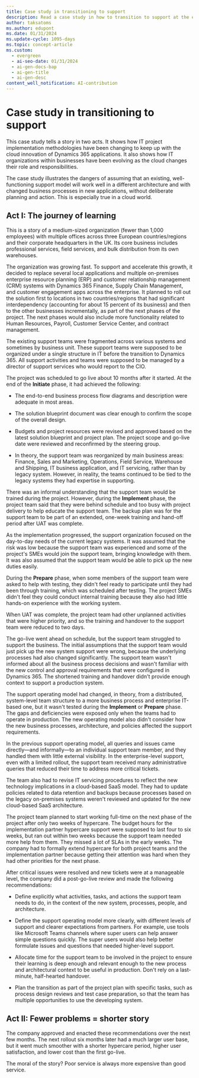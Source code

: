 ```yaml
---
title: Case study in transitioning to support
description: Read a case study in how to transition to support at the end of an implementation of Dynamics 365 and learn about key takeaways.
author: taksatoms
ms.author: edupont
ms.date: 01/31/2024
ms.update-cycle: 1095-days
ms.topic: concept-article
ms.custom:
  - evergreen
  - ai-seo-date: 01/31/2024
  - ai-gen-docs-bap
  - ai-gen-title
  - ai-gen-desc
content_well_notification: AI-contribution
---
```


# Case study in transitioning to support

This case study tells a story in two acts. It shows how IT project implementation methodologies have been changing to keep up with the cloud innovation of Dynamics 365 applications. It also shows how IT organizations within businesses have been evolving as the cloud changes their role and responsibilities.

The case study illustrates the dangers of assuming that an existing, well-functioning support model will work well in a different architecture and with changed business processes in new applications, without deliberate planning and action. This is especially true in a cloud world.

## Act I: The journey of learning

This is a story of a medium-sized organization (fewer than 1,000 employees) with multiple offices across three European countries/regions and their corporate headquarters in the UK. Its core business includes professional services, field services, and bulk distribution from its own warehouses.

The organization was growing fast. To support and accelerate this growth, it decided to replace several local applications and multiple on-premises enterprise resource planning (ERP) and customer relationship management (CRM) systems with Dynamics 365 Finance, Supply Chain Management, and customer engagement apps across the enterprise. It planned to roll out the solution first to locations in two countries/regions that had significant interdependency (accounting for about 15 percent of its business) and then to the other businesses incrementally, as part of the next phases of the project. The next phases would also include more functionality related to Human Resources, Payroll, Customer Service Center, and contract management.

The existing support teams were fragmented across various systems and sometimes by business unit. These support teams were supposed to be organized under a single structure in IT before the transition to Dynamics 365. All support activities and teams were supposed to be managed by a director of support services who would report to the CIO.

The project was scheduled to go live about 10 months after it started. At the end of the **Initiate** phase, it had achieved the following:

- The end-to-end business process flow diagrams and description were adequate in most areas.

- The solution blueprint document was clear enough to confirm the scope of the overall design.

- Budgets and project resources were revised and approved based on the latest solution blueprint and project plan. The project scope and go-live date were reviewed and reconfirmed by the steering group.

- In theory, the support team was reorganized by main business areas: Finance, Sales and Marketing, Operations, Field Service, Warehouse and Shipping, IT business application, and IT servicing, rather than by legacy system. However, in reality, the teams continued to be tied to the legacy systems they had expertise in supporting.

There was an informal understanding that the support team would be trained during the project. However, during the **Implement** phase, the project team said that they were behind schedule and too busy with project delivery to help educate the support team. The backup plan was for the support team to be part of an extended, one-week training and hand-off period after UAT was complete.

As the implementation progressed, the support organization focused on the day-to-day needs of the current legacy systems. It was assumed that the risk was low because the support team was experienced and some of the project's SMEs would join the support team, bringing knowledge with them. It was also assumed that the support team would be able to pick up the new duties easily.

During the **Prepare** phase, when some members of the support team were asked to help with testing, they didn't feel ready to participate until they had been through training, which was scheduled after testing. The project SMEs didn't feel they could conduct internal training because they also had little hands-on experience with the working system.

When UAT was complete, the project team had other unplanned activities that were higher priority, and so the training and handover to the support team were reduced to two days.

The go-live went ahead on schedule, but the support team struggled to support the business. The initial assumptions that the support team would just pick up the new system support were wrong, because the underlying processes had also changed significantly. The support team wasn't informed about all the business process decisions and wasn't familiar with the new control and approval requirements that were configured in Dynamics 365. The shortened training and handover didn't provide enough context to support a production system.

The support operating model had changed, in theory, from a distributed, system-level team structure to a more business process and enterprise IT-based one, but it wasn't tested during the **Implement** or **Prepare** phase. The gaps and deficiencies were exposed only when the teams had to operate in production. The new operating model also didn't consider how the new business processes, architecture, and policies affected the support requirements.

In the previous support operating model, all queries and issues came directly&mdash;and informally&mdash;to an individual support team member, and they handled them with little external visibility. In the enterprise-level support, even with a limited rollout, the support team received many administrative queries that reduced their time to address more critical tickets.

The team also had to revise IT servicing procedures to reflect the new technology implications in a cloud-based SaaS model. They had to update policies related to data retention and backups because processes based on the legacy on-premises systems weren't reviewed and updated for the new cloud-based SaaS architecture.

The project team planned to start working full-time on the next phase of the project after only two weeks of hypercare. The budget hours for the implementation partner hypercare support were supposed to last four to six weeks, but ran out within two weeks because the support team needed more help from them. They missed a lot of SLAs in the early weeks. The company had to formally extend hypercare for both project teams and the implementation partner because getting their attention was hard when they had other priorities for the next phase.

After critical issues were resolved and new tickets were at a manageable level, the company did a post-go-live review and made the following recommendations:

- Define explicitly what activities, tasks, and actions the support team needs to do, in the context of the new system, processes, people, and architecture.

- Define the support operating model more clearly, with different levels of support and clearer expectations from partners. For example, use tools like Microsoft Teams channels where super users can help answer simple questions quickly. The super users would also help better formulate issues and questions that needed higher-level support.

- Allocate time for the support team to be involved in the project to ensure their learning is deep enough and relevant enough to the new process and architectural context to be useful in production. Don't rely on a last-minute, half-hearted handover.

- Plan the transition as part of the project plan with specific tasks, such as process design reviews and test case preparation, so that the team has multiple opportunities to use the developing system.

## Act II: Fewer problems = shorter story

The company approved and enacted these recommendations over the next few months. The next rollout six months later had a much larger user base, but it went much smoother with a shorter hypercare period, higher user satisfaction, and lower cost than the first go-live.

The moral of the story? Poor service is always more expensive than good service.
